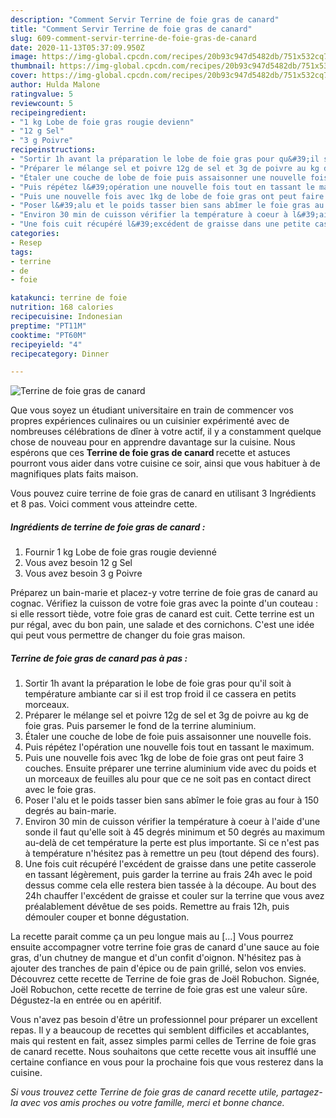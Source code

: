 ```yaml
---
description: "Comment Servir Terrine de foie gras de canard"
title: "Comment Servir Terrine de foie gras de canard"
slug: 609-comment-servir-terrine-de-foie-gras-de-canard
date: 2020-11-13T05:37:09.950Z
image: https://img-global.cpcdn.com/recipes/20b93c947d5482db/751x532cq70/terrine-de-foie-gras-de-canard-photo-principale-de-la-recette.jpg
thumbnail: https://img-global.cpcdn.com/recipes/20b93c947d5482db/751x532cq70/terrine-de-foie-gras-de-canard-photo-principale-de-la-recette.jpg
cover: https://img-global.cpcdn.com/recipes/20b93c947d5482db/751x532cq70/terrine-de-foie-gras-de-canard-photo-principale-de-la-recette.jpg
author: Hulda Malone
ratingvalue: 5
reviewcount: 5
recipeingredient:
- "1 kg Lobe de foie gras rougie devienn"
- "12 g Sel"
- "3 g Poivre"
recipeinstructions:
- "Sortir 1h avant la préparation le lobe de foie gras pour qu&#39;il soit à température ambiante car si il est trop froid il ce cassera en petits morceaux."
- "Préparer le mélange sel et poivre 12g de sel et 3g de poivre au kg de foie gras. Puis parsemer le fond de la terrine aluminium."
- "Étaler une couche de lobe de foie puis assaisonner une nouvelle fois."
- "Puis répétez l&#39;opération une nouvelle fois tout en tassant le maximum."
- "Puis une nouvelle fois avec 1kg de lobe de foie gras ont peut faire 3 couches. Ensuite préparer une terrine aluminium vide avec du poids et un morceaux de feuilles alu pour que ce ne soit pas en contact direct avec le foie gras."
- "Poser l&#39;alu et le poids tasser bien sans abîmer le foie gras au four à 150 degrés au bain-marie."
- "Environ 30 min de cuisson vérifier la température à coeur à l&#39;aide d&#39;une sonde il faut qu&#39;elle soit à 45 degrés minimum et 50 degrés au maximum au-delà de cet température la perte est plus importante. Si ce n&#39;est pas à température n&#39;hésitez pas à remettre un peu (tout dépend des fours)."
- "Une fois cuit récupéré l&#39;excédent de graisse dans une petite casserole en tassant légèrement, puis garder la terrine au frais 24h avec le poid dessus comme cela elle restera bien tassée à la découpe. Au bout des 24h chauffer l&#39;excédent de graisse et couler sur la terrine que vous avez préalablement dévêtue de ses poids. Remettre au frais 12h, puis démouler couper et bonne dégustation."
categories:
- Resep
tags:
- terrine
- de
- foie

katakunci: terrine de foie 
nutrition: 168 calories
recipecuisine: Indonesian
preptime: "PT11M"
cooktime: "PT60M"
recipeyield: "4"
recipecategory: Dinner

---
```



![Terrine de foie gras de canard](https://img-global.cpcdn.com/recipes/20b93c947d5482db/751x532cq70/terrine-de-foie-gras-de-canard-photo-principale-de-la-recette.jpg)

Que vous soyez un étudiant universitaire en train de commencer vos propres expériences culinaires ou un cuisinier expérimenté avec de nombreuses célébrations de dîner à votre actif, il y a constamment quelque chose de nouveau pour en apprendre davantage sur la cuisine. Nous espérons que ces <strong> Terrine de foie gras de canard </strong> recette et astuces pourront vous aider dans votre cuisine ce soir, ainsi que vous habituer à de magnifiques plats faits maison.

<!--inarticleads1-->

Vous pouvez cuire terrine de foie gras de canard en utilisant 3 Ingrédients et 8 pas. Voici comment vous atteindre cette.

##### Ingrédients de terrine de foie gras de canard :

1. Fournir 1 kg Lobe de foie gras rougie devienné
1. Vous avez besoin 12 g Sel
1. Vous avez besoin 3 g Poivre


Préparez un bain-marie et placez-y votre terrine de foie gras de canard au cognac. Vérifiez la cuisson de votre foie gras avec la pointe d&#39;un couteau : si elle ressort tiède, votre foie gras de canard est cuit. Cette terrine est un pur régal, avec du bon pain, une salade et des cornichons. C&#39;est une idée qui peut vous permettre de changer du foie gras maison. 

<!--inarticleads2-->

##### Terrine de foie gras de canard pas à pas :

1. Sortir 1h avant la préparation le lobe de foie gras pour qu&#39;il soit à température ambiante car si il est trop froid il ce cassera en petits morceaux.
1. Préparer le mélange sel et poivre 12g de sel et 3g de poivre au kg de foie gras. Puis parsemer le fond de la terrine aluminium.
1. Étaler une couche de lobe de foie puis assaisonner une nouvelle fois.
1. Puis répétez l&#39;opération une nouvelle fois tout en tassant le maximum.
1. Puis une nouvelle fois avec 1kg de lobe de foie gras ont peut faire 3 couches. Ensuite préparer une terrine aluminium vide avec du poids et un morceaux de feuilles alu pour que ce ne soit pas en contact direct avec le foie gras.
1. Poser l&#39;alu et le poids tasser bien sans abîmer le foie gras au four à 150 degrés au bain-marie.
1. Environ 30 min de cuisson vérifier la température à coeur à l&#39;aide d&#39;une sonde il faut qu&#39;elle soit à 45 degrés minimum et 50 degrés au maximum au-delà de cet température la perte est plus importante. Si ce n&#39;est pas à température n&#39;hésitez pas à remettre un peu (tout dépend des fours).
1. Une fois cuit récupéré l&#39;excédent de graisse dans une petite casserole en tassant légèrement, puis garder la terrine au frais 24h avec le poid dessus comme cela elle restera bien tassée à la découpe. Au bout des 24h chauffer l&#39;excédent de graisse et couler sur la terrine que vous avez préalablement dévêtue de ses poids. Remettre au frais 12h, puis démouler couper et bonne dégustation.


La recette parait comme ça un peu longue mais au […] Vous pourrez ensuite accompagner votre terrine foie gras de canard d&#39;une sauce au foie gras, d&#39;un chutney de mangue et d&#39;un confit d&#39;oignon. N&#39;hésitez pas à ajouter des tranches de pain d&#39;épice ou de pain grillé, selon vos envies. Découvrez cette recette de Terrine de foie gras de Joël Robuchon. Signée, Joël Robuchon, cette recette de terrine de foie gras est une valeur sûre. Dégustez-la en entrée ou en apéritif. 

<!--inarticleads1-->

<p>
Vous n'avez pas besoin d'être un professionnel pour préparer un excellent repas. Il y a beaucoup de recettes qui semblent difficiles et accablantes, mais qui restent en fait, assez simples parmi celles de Terrine de foie gras de canard recette. Nous souhaitons que cette recette vous ait insufflé une certaine confiance en vous pour la prochaine fois que vous resterez dans la cuisine.
</p>

<p>
<i>Si vous trouvez cette Terrine de foie gras de canard recette utile, partagez-la avec vos amis proches ou votre famille, merci et bonne chance.</i>
</p>
